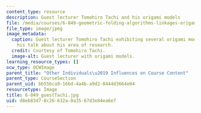 ```yaml
---
content_type: resource
description: Guest lecturer Tomohiro Tachi and his origami models
file: /media/courses/6-849-geometric-folding-algorithms-linkages-origami-polyhedra-fall-2012/d8eb83d78c26632a0a3567d3e84ea6e7_6-849_guestTachi.JPG
file_type: image/jpeg
image_metadata:
  caption: Guest lecturer Tomohiro Tachi exhibiting several origami models during
    his talk about his area of research.
  credit: Courtesy of Tomohiro Tachi.
  image-alt: Guest lecturer with origami models.
learning_resource_types: []
ocw_type: OCWImage
parent_title: "Other Individuals\u2019 Influences on Course Content"
parent_type: CourseSection
parent_uid: bb556ca9-16bd-4a4b-a9d2-0444d3664e04
resourcetype: Image
title: 6-849_guestTachi.jpg
uid: d8eb83d7-8c26-632a-0a35-67d3e84ea6e7
---
```

